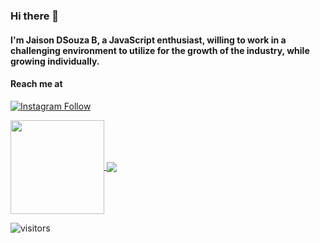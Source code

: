 ### Hi there 👋
#### I'm Jaison DSouza B, a JavaScript enthusiast, willing to work in a challenging environment to utilize for the growth of the industry, while growing individually.

#### Reach me at
[![Instagram Follow](https://img.shields.io/badge/Instagram-E4405F?style=for-the-badge&logo=instagram&logoColor=white)](https://instagram.com/_.jaixon._)

<!-- This is data/stats -->
<!-- <img height="200em" src="https://github-readme-stats.vercel.app/api?username=jaison10&show_icons=true&&theme=dark&show_border=true&&count_private=true&include_all_commits=true" /> -->

<!-- [![My Stats](https://github-readme-stats.vercel.app/api?username=jaison10&theme=dark&&show_icons=true&&count_private=true&include_all_commits=true&langs_count=5)]()
[![Languages](https://github-readme-stats.vercel.app/api/top-langs/?username=jaison10&theme=dark&show_icons=true&&show_border=true&&count_private=true&&include_all_commits=true)]()
[![willianrod's wakatime stats](https://github-readme-stats.vercel.app/api/wakatime?username=jaison10)](https://github.com/jaison10/github-readme-stats) -->
<!-- &hide=css, &langs_count, &layout=compact -->

<a href="https://github.com/jaison10/github-readme-stats">
  <img align="center" height="150em" src="https://github-readme-stats.vercel.app/api?username=jaison10&theme=dark&&show_icons=true&&count_private=true&include_all_commits=true&card_width=" />
</a>
<a href="https://github.com/jaison10/convoychat">
  <img align="center" src="https://github-readme-stats.vercel.app/api/top-langs/?username=jaison10&theme=dark&show_icons=true&&show_border=true&&count_private=true&&include_all_commits=true&layout=compact" />
</a>


<!--START_SECTION:waka-->
<!--END_SECTION:waka-->


![visitors](https://visitor-badge.glitch.me/badge?page_id=jaison10.visitor-badge)

<!-- **jaison10/jaison10** is a ✨ _special_ ✨ repository because its `README.md` (this file) appears on your GitHub profile.

Here are some ideas to get you started:

- 🔭 I’m currently working on ...
- 🌱 I’m currently learning ...
- 👯 I’m looking to collaborate on ...
- 🤔 I’m looking for help with ...
- 💬 Ask me about ...
- 📫 How to reach me: ...
- 😄 Pronouns: ...
- ⚡ Fun fact: ...
 -->
